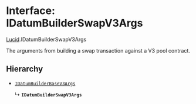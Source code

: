 # Interface: IDatumBuilderSwapV3Args

[Lucid](../modules/Lucid.md).IDatumBuilderSwapV3Args

The arguments from building a swap transaction against
a V3 pool contract.

## Hierarchy

- [`IDatumBuilderBaseV3Args`](Lucid.IDatumBuilderBaseV3Args.md)

  ↳ **`IDatumBuilderSwapV3Args`**
